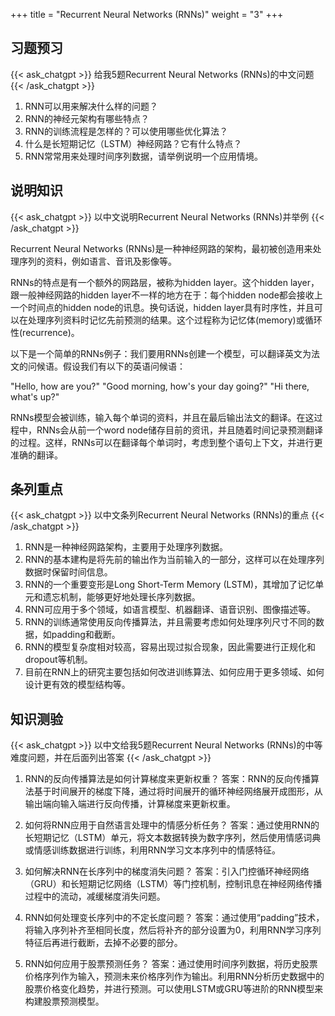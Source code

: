 +++
title = "Recurrent Neural Networks (RNNs)"
weight = "3"
+++
## 习题预习
{{< ask_chatgpt >}}
给我5题Recurrent Neural Networks (RNNs)的中文问题
{{< /ask_chatgpt >}}

1. RNN可以用来解决什么样的问题？
2. RNN的神经元架构有哪些特点？
3. RNN的训练流程是怎样的？可以使用哪些优化算法？
4. 什么是长短期记忆（LSTM）神经网路？它有什么特点？
5. RNN常常用来处理时间序列数据，请举例说明一个应用情境。   

## 说明知识
{{< ask_chatgpt >}}
以中文说明Recurrent Neural Networks (RNNs)并举例
{{< /ask_chatgpt >}}

Recurrent Neural Networks (RNNs)是一种神经网路的架构，最初被创造用来处理序列的资料，例如语言、音讯及影像等。

RNNs的特点是有一个额外的网路层，被称为hidden layer。这个hidden layer，跟一般神经网路的hidden layer不一样的地方在于：每个hidden node都会接收上一个时间点的hidden node的讯息。换句话说，hidden layer具有时序性，并且可以在处理序列资料时记忆先前预测的结果。这个过程称为记忆体(memory)或循环性(recurrence)。

以下是一个简单的RNNs例子：我们要用RNNs创建一个模型，可以翻译英文为法文的问候语。假设我们有以下的英语问候语：

"Hello, how are you?"
"Good morning, how's your day going?"
"Hi there, what's up?"

RNNs模型会被训练，输入每个单词的资料，并且在最后输出法文的翻译。在这过程中，RNNs会从前一个word node储存目前的资讯，并且随着时间记录预测翻译的过程。这样，RNNs可以在翻译每个单词时，考虑到整个语句上下文，并进行更准确的翻译。   

## 条列重点
{{< ask_chatgpt >}}
以中文条列Recurrent Neural Networks (RNNs)的重点
{{< /ask_chatgpt >}}

1. RNN是一种神经网路架构，主要用于处理序列数据。
2. RNN的基本建构是将先前的输出作为当前输入的一部分，这样可以在处理序列数据时保留时间信息。
3. RNN的一个重要变形是Long Short-Term Memory (LSTM)，其增加了记忆单元和遗忘机制，能够更好地处理长序列数据。
4. RNN可应用于多个领域，如语言模型、机器翻译、语音识别、图像描述等。
5. RNN的训练通常使用反向传播算法，并且需要考虑如何处理序列尺寸不同的数据，如padding和截断。
6. RNN的模型复杂度相对较高，容易出现过拟合现象，因此需要进行正规化和dropout等机制。
7. 目前在RNN上的研究主要包括如何改进训练算法、如何应用于更多领域、如何设计更有效的模型结构等。   

## 知识测验
{{< ask_chatgpt >}}
以中文给我5题Recurrent Neural Networks (RNNs)的中等难度问题，并在后面列出答案
{{< /ask_chatgpt >}}

1. RNN的反向传播算法是如何计算梯度来更新权重？
答案：RNN的反向传播算法基于时间展开的梯度下降，通过将时间展开的循环神经网络展开成图形，从输出端向输入端进行反向传播，计算梯度来更新权重。

2. 如何将RNN应用于自然语言处理中的情感分析任务？
答案：通过使用RNN的长短期记忆（LSTM）单元，将文本数据转换为数字序列，然后使用情感词典或情感训练数据进行训练，利用RNN学习文本序列中的情感特征。

3. 如何解决RNN在长序列中的梯度消失问题？
答案：引入门控循环神经网络（GRU）和长短期记忆网络（LSTM）等门控机制，控制讯息在神经网络传播过程中的流动，减缓梯度消失问题。

4. RNN如何处理变长序列中的不定长度问题？
答案：通过使用“padding”技术，将输入序列补齐至相同长度，然后将补齐的部分设置为0，利用RNN学习序列特征后再进行截断，去掉不必要的部分。

5. RNN如何应用于股票预测任务？
答案：通过使用时间序列数据，将历史股票价格序列作为输入，预测未来价格序列作为输出。利用RNN分析历史数据中的股票价格变化趋势，并进行预测。可以使用LSTM或GRU等进阶的RNN模型来构建股票预测模型。   

